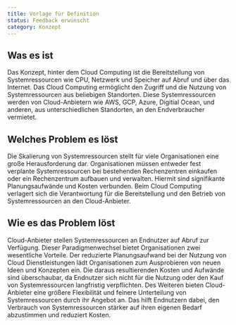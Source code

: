 ```yaml
---
title: Vorlage für Definition
status: Feedback erwünscht
category: Konzept
---
```


## Was es ist
Das Konzept, hinter dem Cloud Computing ist die Bereitstellung von Systemressourcen wie CPU, Netzwerk und Speicher auf Abruf und über das Internet.
Das Cloud Computing ermöglicht den Zugriff und die Nutzung von Systemressourcen aus beliebigen Standorten.
Diese Systemressourcen werden von Cloud-Anbietern wie AWS, GCP, Azure, Digitial Ocean, und anderen, aus unterschiedlichen Standorten, an den Endverbraucher vermietet.

## Welches Problem es löst
Die Skalierung von Systemressourcen stellt für viele Organisationen eine große Herausforderung dar.
Organisationen müssen entweder fest verplante Systemressourcen bei bestehenden Rechenzentren einkaufen oder ein Rechenzentrum aufbauen und verwalten.
Hiermit sind signifikante Planungsaufwände und Kosten verbunden.
Beim Cloud Computing verlagert sich die Verantwortung für die Bereitstellung und den Betrieb von Systemressourcen an den Cloud-Anbieter.

## Wie es das Problem löst
Cloud-Anbieter stellen Systemressourcen an Endnutzer auf Abruf zur Verfügung.
Dieser Paradigmenwechsel bietet Organisationen zwei wesentliche Vorteile.
Der reduzierte Planungsaufwand bei der Nutzung von Cloud Dienstleistungen lädt Organisationen zum Ausprobieren von neuen Ideen und Konzepten ein.
Die daraus resultierenden Kosten und Aufwände sind überschaubar, da Endnutzer sich nicht für die Nutzung oder den Kauf von Systemressourcen langfristig verpflichten.
Des Weiteren bieten Cloud-Anbieter eine größere Flexibilität und feinere Unterteilung von Systemressourcen durch ihr Angebot an.
Das hilft Endnutzern dabei, den Verbrauch von Systemressourcen stärker auf ihren eigenen Bedarf abzustimmen und reduziert Kosten.
